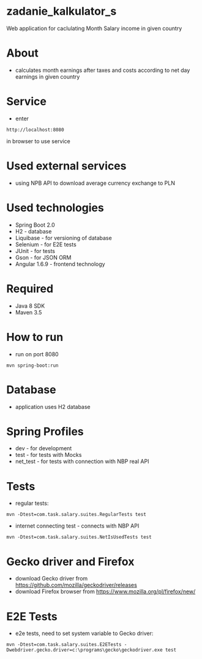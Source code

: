 # zadanie_kalkulator_s
Web application for caclulating Month Salary income in given country 

# About
- calculates month earnings after taxes and costs according to net day earnings in given country

# Service
- enter 
```
http://localhost:8080 
```
in browser to use service

# Used external services
- using NPB API to download average currency exchange to PLN

# Used technologies
- Spring Boot 2.0
- H2 - database
- Liquibase - for versioning of database
- Selenium - for E2E tests
- JUnit - for tests
- Gson - for JSON ORM
- Angular 1.6.9 - frontend technology

# Required
- Java 8 SDK
- Maven 3.5

# How to run
- run on port 8080
```
mvn spring-boot:run
```

# Database
- application uses H2 database

# Spring Profiles
- dev - for development
- test - for tests with Mocks
- net_test - for tests with connection with NBP real API

# Tests
- regular tests:<br/>
```
mvn -Dtest=com.task.salary.suites.RegularTests test
```
- internet connecting test - connects with NBP API<br/>
```
mvn -Dtest=com.task.salary.suites.NetIsUsedTests test
```

# Gecko driver and Firefox
- download Gecko driver from https://github.com/mozilla/geckodriver/releases
- download Firefox browser from https://www.mozilla.org/pl/firefox/new/
# E2E Tests
- e2e tests, need to set system variable to Gecko driver:<br/>
```
mvn -Dtest=com.task.salary.suites.E2ETests -Dwebdriver.gecko.driver=c:\programs\gecko\geckodriver.exe test
```
